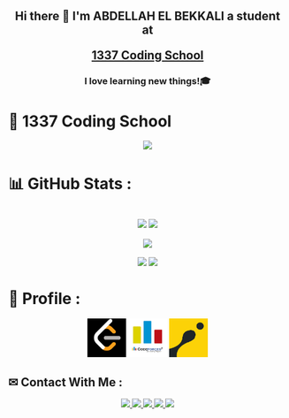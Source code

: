 <h2 align="center"> Hi there 👋 I'm ABDELLAH EL BEKKALI a student at
 
 <a href="https://1337.ma/" target="_blank" rel="noopener noreferrer">1337 Coding School</a></h2>
<h3 align="center">I love learning new things!🎓</h3>

# 🏫 1337 Coding School
<div align="center">
  <a href = "https://profile.intra.42.fr/users/ael-bekk" ><img src="https://badge.mediaplus.ma/darkgray/ael-bekk"><a>
</div>

 # 📊 GitHub Stats :

 <br>
 <div align="center">
   <img height="160" src="https://github-readme-stats.vercel.app/api?username=ael-bekk&langs_count=3&layout=compact&show_icons=true&theme=monokai&count_private=true&include_all_commits=true&bg_color=,303030,080808" > 
   <img height="160" src="https://github-readme-stats.vercel.app/api/top-langs/?username=ael-bekk&theme=monokai&bg_color=,080808,303030&langs_count=3" >
 </div>
 <br>

 <div align="center">
  <img src="https://github-readme-streak-stats.herokuapp.com/?user=ael-bekk&langs_count=3&layout=compact&show_icons=true&theme=dark"><br/>
 </div>

<p align='center'>
 <a href = "https://github.com/ael-bekk?tab=followers" ><img src="https://img.shields.io/github/followers/ael-bekk?style=social"></a>
<img src="https://komarev.com/ghpvc/?username=ael-bekk&label=Visitors+Count&color=brightgreen">
</p>

# 👤 Profile :
 
<p align='center'>
<a href = "https://leetcode.com/AlgoAce/"><img src='https://github.com/ael-bekk/ael-bekk/blob/main/img/download2.png' height='70'></a>
<a href = "https://codeforces.com/profile/ael-bekk00"><img src='https://github.com/ael-bekk/ael-bekk/blob/main/img/download3.png' alt='codeforces' height='70'></a>
 <a href = "https://www.codingame.com/profile/eb5df72bb9beb07d17dd195d9c121c207572164"><img src='https://github.com/ael-bekk/ael-bekk/blob/main/img/download4.png' alt='codingame' height='70'></a>
</p>


## ✉ Contact With Me :

<p align='center'>
 <a href = "mailto:abekkali451@gmail.com" > <img src="https://img.shields.io/badge/--email?label=E-mail&logo=microsoft-outlook&style=social" > </a> 
 <a href = "https://twitter.com/Aelbekk" > <img src="https://img.shields.io/badge/--twitter?label=Twitter&logo=Twitter&style=social" > </a> 
 <a href = "https://www.linkedin.com/in/el-bekkali-abdellah-a812aa241/" > <img src="https://img.shields.io/badge/--linkedin?label=LinkedIn&logo=LinkedIn&style=social" > </a> 
 <a href = "https://m.facebook.com/abdellah.bekkali.77?eav=AfaLQ0NmpdT3uDwGCQyDIkIYOJR_wS_zS7Pum6rlRC2o7Qq2AMCB_tjALZ2qttv70ug&paipv=0" > <img src="https://img.shields.io/badge/--facebook?label=Facebook&logo=Facebook-outlook&style=social" > </a> 
 <a href = "https://www.youtube.com/channel/UCZNBu4ZQ0rOPXQ1p8-pOt2A" > <img src="https://img.shields.io/youtube/channel/views/UCZNBu4ZQ0rOPXQ1p8-pOt2A?style=social" >  </a>
